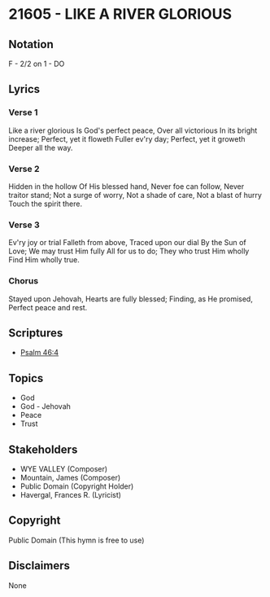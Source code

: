 # 21605 - LIKE A RIVER GLORIOUS

## Notation

F - 2/2 on 1 - DO

## Lyrics

### Verse 1

Like a river glorious Is God's perfect peace, Over all victorious In its bright increase; Perfect, yet it floweth Fuller ev'ry day; Perfect, yet it groweth Deeper all the way.



### Verse 2

Hidden in the hollow Of His blessed hand, Never foe can follow, Never traitor stand; Not a surge of worry, Not a shade of care, Not a blast of hurry Touch the spirit there. 


### Verse 3

Ev'ry joy or trial Falleth from above, Traced upon our dial By the Sun of Love; We may trust Him fully All for us to do; They who trust Him wholly Find Him wholly true.


### Chorus

Stayed upon Jehovah, Hearts are fully blessed; Finding, as He promised, Perfect peace and rest.


## Scriptures

- [Psalm 46:4](https://www.biblegateway.com/passage/?search=Psalm%2046%3A4)

## Topics

- God
- God - Jehovah
- Peace
- Trust

## Stakeholders

- WYE VALLEY (Composer)
- Mountain, James (Composer)
- Public Domain (Copyright Holder)
- Havergal, Frances R. (Lyricist)

## Copyright

Public Domain
(This hymn is free to use)

## Disclaimers

None

